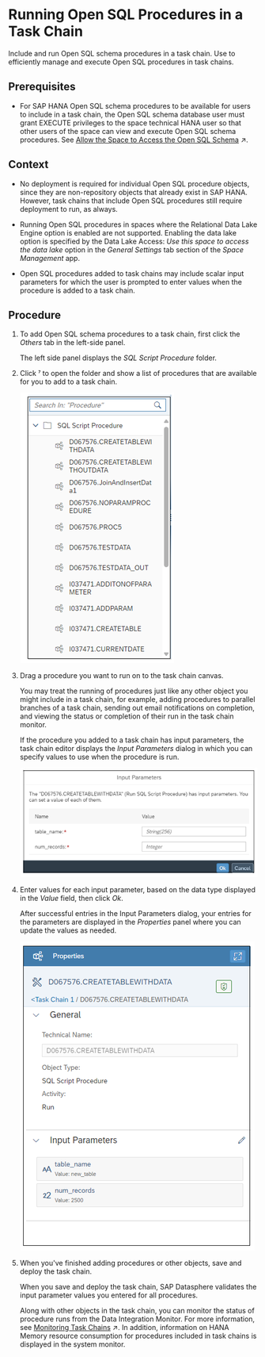 <!-- loio59b9c773035a48c5beb54ce9bb29f1d8 -->

<link rel="stylesheet" type="text/css" href="../css/sap-icons.css"/>

# Running Open SQL Procedures in a Task Chain

Include and run Open SQL schema procedures in a task chain. Use to efficiently manage and execute Open SQL procedures in task chains.



<a name="loio59b9c773035a48c5beb54ce9bb29f1d8__prereq_ccw_sdc_gtb"/>

## Prerequisites

-   For SAP HANA Open SQL schema procedures to be available for users to include in a task chain, the Open SQL schema database user must grant EXECUTE privileges to the space technical HANA user so that other users of the space can view and execute Open SQL schema procedures. See [Allow the Space to Access the Open SQL Schema](https://help.sap.com/viewer/9f36ca35bc6145e4acdef6b4d852d560/DEV_CURRENT/en-US/7eaa370fe4624dea9f182ee9c9ab645f.html "To grant the space write privileges in the Open SQL schema and the ability to write data to target tables in the schema, use the GRANT_PRIVILEGE_TO_SPACE stored procedure. Once this is done, data flows running in the space can select tables in the Open SQL schema as targets and write data to them, and task chains can run procedures in the schema.") :arrow_upper_right:.



## Context

-   No deployment is required for individual Open SQL procedure objects, since they are non-repository objects that already exist in SAP HANA. However, task chains that include Open SQL procedures still require deployment to run, as always.

-   Running Open SQL procedures in spaces where the Relational Data Lake Engine option is enabled are not supported. Enabling the data lake option is specified by the Data Lake Access: *Use this space to access the data lake* option in the *General Settings* tab section of the *Space Management* app.
-   Open SQL procedures added to task chains may include scalar input parameters for which the user is prompted to enter values when the procedure is added to a task chain.



## Procedure

1.  To add Open SQL schema procedures to a task chain, first click the *Others* tab in the left-side panel.

    The left side panel displays the *SQL Script Procedure* folder.

2.  Click <span class="SAP-icons-V5"></span> to open the folder and show a list of procedures that are available for you to add to a task chain.

    ![](images/Open_SQL_procedure_listing_f4a53b5.png)

3.  Drag a procedure you want to run on to the task chain canvas.

    You may treat the running of procedures just like any other object you might include in a task chain, for example, adding procedures to parallel branches of a task chain, sending out email notifications on completion, and viewing the status or completion of their run in the task chain monitor.

    If the procedure you added to a task chain has input parameters, the task chain editor displays the *Input Parameters* dialog in which you can specify values to use when the procedure is run.

    ![](images/input_parameters_a563053.png)

4.  Enter values for each input parameter, based on the data type displayed in the *Value* field, then click *Ok*.

    After successful entries in the Input Parameters dialog, your entries for the parameters are displayed in the *Properties* panel where you can update the values as needed.

    ![](images/properties-parameter-values_f99c9c0.png)

5.  When you've finished adding procedures or other objects, save and deploy the task chain.

    When you save and deploy the task chain, SAP Datasphere validates the input parameter values you entered for all procedures.

    Along with other objects in the task chain, you can monitor the status of procedure runs from the Data Integration Monitor. For more information, see [Monitoring Task Chains](https://help.sap.com/viewer/be5967d099974c69b77f4549425ca4c0/cloud/en-US/4142201ec1aa49faad89a688a2f1852c.html "Monitor the status and progress of running and previously run task chains.") :arrow_upper_right:. In addition, information on HANA Memory resource consumption for procedures included in task chains is displayed in the system monitor.


